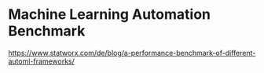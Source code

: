# Machine Learning Automation Benchmark

https://www.statworx.com/de/blog/a-performance-benchmark-of-different-automl-frameworks/

